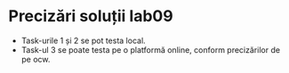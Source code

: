 # Precizări soluții lab09

* Task-urile 1 și 2 se pot testa local.
* Task-ul 3 se poate testa pe o platformă online, conform precizărilor de pe ocw.
